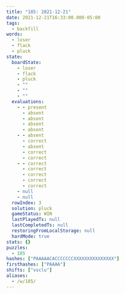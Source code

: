```yaml
---
title: "185: 2021-12-21"
date: 2021-12-21T16:33:00.000-05:00
tags:
  - backfill
words:
  - loser
  - flack
  - pluck
state:
  boardState:
    - loser
    - flack
    - pluck
    - ""
    - ""
    - ""
  evaluations:
    - - present
      - absent
      - absent
      - absent
      - absent
    - - absent
      - correct
      - absent
      - correct
      - correct
    - - correct
      - correct
      - correct
      - correct
      - correct
    - null
    - null
  rowIndex: 3
  solution: pluck
  gameStatus: WIN
  lastPlayedTs: null
  lastCompletedTs: null
  restoringFromLocalStorage: null
  hardMode: true
stats: {}
puzzles:
  - 185
hashes: ["PAAAAACACCCCCCCXXXXXXXXXXXXXXX"]
firsthashes: ["PAAAA"]
shifts: ["vsclu"]
aliases:
  - /w/185/
---
```

<!-- more -->
